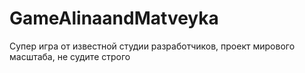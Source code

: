 # GameAlinaandMatveyka
Супер игра от известной студии разработчиков, проект мирового масштаба, не судите строго
